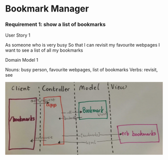 # Bookmark Manager

### Requirement 1: show a list of bookmarks

  User Story 1

As someone who is very busy
So that I can revisit my favourite webpages
I want to see a list of all my bookmarks

  Domain Model 1
  
Nouns: busy person, favourite webpages, list of bookmarks
Verbs: revisit, see

![Bookmark Manager Domain Model](./public/images/bookmark_manager_1.png)
